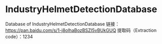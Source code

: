 # IndustryHelmetDetectionDatabase
Database of IndustryHelmetDetectionDatabase
链接：https://pan.baidu.com/s/1-j8olhaBozBSZI5vBUkGUQ 
提取码（Extraction code）：1234 

